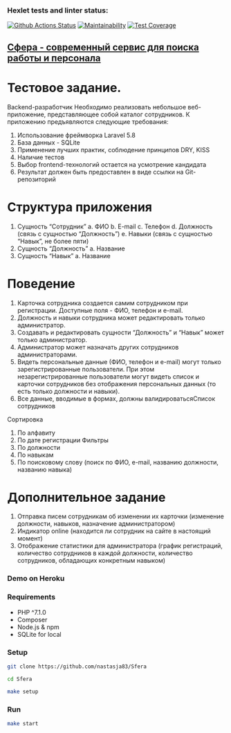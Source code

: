 
### Hexlet tests and linter status:
[![Github Actions Status](https://github.com/nastasja83/Sfera/workflows/PHP%20CI/badge.svg)](https://github.com/nastasja83/Sfera/actions)
[![Maintainability](https://api.codeclimate.com/v1/badges/8262958203a00a5fa714/maintainability)](https://codeclimate.com/github/nastasja83/Sfera/maintainability)
[![Test Coverage](https://api.codeclimate.com/v1/badges/8262958203a00a5fa714/test_coverage)](https://codeclimate.com/github/nastasja83/Sfera/test_coverage)
## [Сфера - современный сервис для поиска работы и персонала](https://sfera-rabota.ru/%D0%BE-%D1%81%D0%B5%D1%80%D0%B2%D0%B8%D1%81%D0%B5)

# Тестовое задание.
Backend-разработчик
Необходимо реализовать небольшое веб-приложение, представляющее
собой каталог сотрудников. К приложению предъявляются следующие требования:
1. Использование фреймворка Laravel 5.8
2. База данных - SQLite
3. Применение лучших практик, соблюдение принципов DRY, KISS
4. Наличие тестов
5. Выбор frontend-технологий остается на усмотрение кандидата
6. Результат должен быть предоставлен в виде ссылки на Git-репозиторий

# Структура приложения
1. Сущность “Сотрудник”
a. ФИО
b. E-mail
c. Телефон
d. Должность (связь с сущностью “Должность”)
e. Навыки (связь с сущностью “Навык”, не более пяти)
2. Сущность “Должность”
a. Название
3. Сущность “Навык”
a. Название
# Поведение
1. Карточка сотрудника создается самим сотрудником при регистрации.
Доступные поля - ФИО, телефон и e-mail.
2. Должность и навыки сотрудника может редактировать только администратор.
3. Создавать и редактировать сущности “Должность” и “Навык” может только
администратор.
4. Администратор может назначать других сотрудников администраторами.
5. Видеть персональные данные (ФИО, телефон и e-mail) могут только
зарегистрированные пользователи. При этом незарегистрированные
пользователи могут видеть список и карточки сотрудников без отображения
персональных данных (то есть только должности и навыки).
6. Все данные, вводимые в формах, должны валидироватьсяСписок сотрудников

Сортировка
1. По алфавиту
2. По дате регистрации
Фильтры
1. По должности
2. По навыкам
3. По поисковому слову (поиск по ФИО, e-mail, названию должности, названию
навыка)
# Дополнительное задание
1. Отправка писем сотрудникам об изменении их карточки (изменение должности,
навыков, назначение администратором)
2. Индикатор online (находится ли сотрудник на сайте в настоящий момент)
3. Отображение статистики для администратора (график регистраций, количество
сотрудников в каждой должности, количество сотрудников, обладающих
конкретным навыком)
### Demo on Heroku
### Requirements

  * PHP ^7.1.0
  * Composer
  * Node.js & npm
  * SQLite for local
### Setup

  ```sh
  git clone https://github.com/nastasja83/Sfera
  ```

  ```sh
  cd Sfera
  ```

  ```sh
  make setup
  ```
### Run

  ```sh
  make start
  ```
